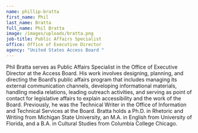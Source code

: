 ```yaml
---
name: phillip-bratta
first_name: Phil
last_name: Bratta
full_name: Phil Bratta
image: /images/uploads/bratta.png
job-title: Public Affairs Specialist
office: Office of Executive Director
agency: "United States Access Board "
---
```

Phil Bratta serves as Public Affairs Specialist in the Office of Executive Director at the Access Board. His work involves designing, planning, and directing the Board’s public affairs program that includes managing its external communication channels, developing informational materials, handling media relations, leading outreach activities, and serving as point of contact for legislative affairs to explain accessibility and the work of the Board. Previously, he was the Technical Writer in the Office of Information and Technical Services at the Board. Bratta holds a Ph.D. in Rhetoric and Writing from Michigan State University, an M.A. in English from University of Florida, and a B.A. in Cultural Studies from Columbia College Chicago.
